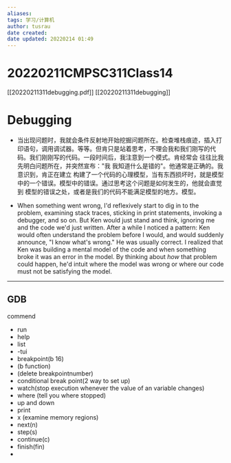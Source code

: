 ```yaml
---
aliases: 
tags: 学习/计算机
author: tusrau
date created: 
date updated: 20220214 01:49
---
```


# 20220211CMPSC311Class14

[[20220211311debugging.pdf]]
[[20220211311debugging]]
# Debugging

- 当出现问题时，我就会条件反射地开始挖掘问题所在。检查堆栈痕迹，插入打印语句，调用调试器。等等。但肯只是站着思考，不理会我和我们刚写的代码。我们刚刚写的代码。一段时间后，我注意到一个模式。肯经常会 往往比我先明白问题所在，并突然宣布："我 我知道什么是错的"。他通常是正确的。我意识到，肯正在建立 构建了一个代码的心理模型，当有东西损坏时，就是模型中的一个错误。模型中的错误。通过思考这个问题是如何发生的，他就会直觉到 模型的错误之处，或者是我们的代码不能满足模型的地方。模型。

- When something went wrong, I'd reflexively start to dig in to the problem, examining stack traces, sticking in print statements, invoking a debugger, and so on. But Ken would just stand and think, ignoring me and the code we'd just written. After a while I noticed a pattern: Ken would often understand the problem before I would, and would suddenly announce, "I know what's wrong." He was usually correct. I realized that Ken was building a mental model of the code and when something broke it was an error in the model. By thinking about *how* that problem could happen, he'd intuit where the model was wrong or where our code must not be satisfying the model.

---

## GDB

commend

- run
- help
- list
- -tui
- breakpoint(b 16)
- (b function)
- (delete breakpointnumber)
- conditional break point(2 way to set up)
- watch(stop execution whenever the value of an variable changes)
- where (tell you where stopped)
- up and down
- print
- x (examine memory regions)
- next(n)
- step(s)
- continue(c)
- finish(fin)
-
